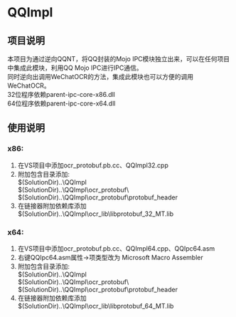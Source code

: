 # QQImpl
## 项目说明
本项目为通过逆向QQNT，将QQ封装的Mojo IPC模块独立出来，可以在任何项目中集成此模块，利用QQ Mojo IPC进行IPC通信。  
同时逆向出调用WeChatOCR的方法，集成此模块也可以方便的调用WeChatOCR。  
32位程序依赖parent-ipc-core-x86.dll  
64位程序依赖parent-ipc-core-x64.dll

## 使用说明
### x86:
1. 在VS项目中添加ocr_protobuf.pb.cc、QQImpl32.cpp
2. 附加包含目录添加:  
$(SolutionDir)..\QQImpl  
$(SolutionDir)..\QQImpl\ocr_protobuf\  
$(SolutionDir)..\QQImpl\ocr_protobuf\protobuf_header
3. 在链接器附加依赖库添加 $(SolutionDir)..\QQImpl\ocr_lib\libprotobuf_32_MT.lib

### x64:
1. 在VS项目中添加ocr_protobuf.pb.cc、QQImpl64.cpp、QQIpc64.asm
2. 右键QQIpc64.asm属性->项类型改为 Microsoft Macro Assembler
2. 附加包含目录添加:  
$(SolutionDir)..\QQImpl  
$(SolutionDir)..\QQImpl\ocr_protobuf\  
$(SolutionDir)..\QQImpl\ocr_protobuf\protobuf_header
3. 在链接器附加依赖库添加 $(SolutionDir)..\QQImpl\ocr_lib\libprotobuf_64_MT.lib
